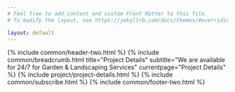```yaml
---
# Feel free to add content and custom Front Matter to this file.
# To modify the layout, see https://jekyllrb.com/docs/themes/#overriding-theme-defaults

layout: default
---
```


{% include common/header-two.html %}
{% include common/breadcrumb.html title="Project Details"  subtitle="We are available for 24/7 for Garden & Landscaping Services" currentpage="Project Details" %}
{% include project/project-details.html %}
{% include common/subscribe.html %}
{% include common/footer-two.html %}
